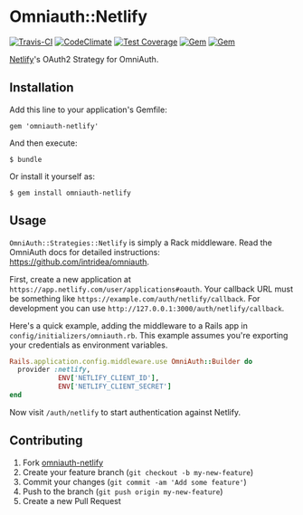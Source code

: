 # Omniauth::Netlify

[![Travis-CI](https://travis-ci.org/fnando/omniauth-netlify.svg)](https://travis-ci.org/fnando/omniauth-netlify)
[![CodeClimate](https://codeclimate.com/github/fnando/omniauth-netlify.svg)](https://codeclimate.com/github/fnando/omniauth-netlify)
[![Test Coverage](https://codeclimate.com/github/fnando/omniauth-netlify/badges/coverage.svg)](https://codeclimate.com/github/fnando/omniauth-netlify/coverage)
[![Gem](https://img.shields.io/gem/v/omniauth-netlify.svg)](https://rubygems.org/gems/omniauth-netlify)
[![Gem](https://img.shields.io/gem/dt/omniauth-netlify.svg)](https://rubygems.org/gems/omniauth-netlify)

[Netlify](http://netlify.com)'s OAuth2 Strategy for OmniAuth.

## Installation

Add this line to your application's Gemfile:

    gem 'omniauth-netlify'

And then execute:

    $ bundle

Or install it yourself as:

    $ gem install omniauth-netlify

## Usage

`OmniAuth::Strategies::Netlify` is simply a Rack middleware. Read the OmniAuth docs for detailed instructions: <https://github.com/intridea/omniauth>.

First, create a new application at `https://app.netlify.com/user/applications#oauth`. Your callback URL must be something like `https://example.com/auth/netlify/callback`. For development you can use `http://127.0.0.1:3000/auth/netlify/callback`.

Here's a quick example, adding the middleware to a Rails app in `config/initializers/omniauth.rb`. This example assumes you're exporting your credentials as environment variables.

```ruby
Rails.application.config.middleware.use OmniAuth::Builder do
  provider :netlify,
            ENV['NETLIFY_CLIENT_ID'],
            ENV['NETLIFY_CLIENT_SECRET']
end
```

Now visit `/auth/netlify` to start authentication against Netlify.

## Contributing

1. Fork [omniauth-netlify](https://github.com/fnando/omniauth-netlify/fork)
2. Create your feature branch (`git checkout -b my-new-feature`)
3. Commit your changes (`git commit -am 'Add some feature'`)
4. Push to the branch (`git push origin my-new-feature`)
5. Create a new Pull Request
